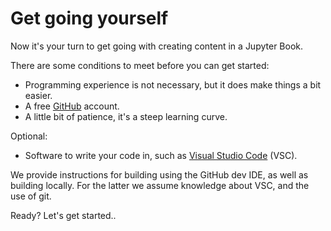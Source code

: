 # Get going yourself

Now it's your turn to get going with creating content in a Jupyter Book.

There are some conditions to meet before you can get started:

- Programming experience is not necessary, but it does make things a bit easier.
- A free [GitHub](https://github.com/) account.
- A little bit of patience, it's a steep learning curve.

Optional:
- Software to write your code in, such as [Visual Studio Code](https://code.visualstudio.com/) (VSC).

We provide instructions for building using the GitHub dev IDE, as well as building locally. For the latter we assume knowledge about VSC, and the use of git.

Ready? Let's get started..